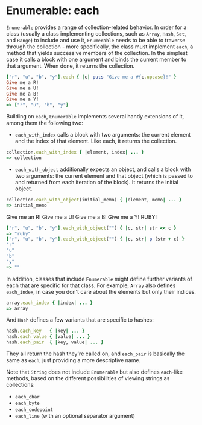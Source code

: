 # Enumerable: each

`Enumerable` provides a range of collection-related behavior. In order for a class (usually a class implementing collections, such as `Array`, `Hash`, `Set`, and `Range`) to include and use it, `Enumerable` needs to be able to traverse through the collection - more specifically, the class must implement `each`, a method that yields successive members of the collection. In the simplest case it calls a block with one argument and binds the current member to that argument. When done, it returns the collection.

```ruby
["r", "u", "b", "y"].each { |c| puts "Give me a #{c.upcase}!" }
Give me a R!
Give me a U!
Give me a B!
Give me a Y!
=> ["r", "u", "b", "y"]
```

Building on `each`, `Enumerable` implements several handy extensions of it, among them the following two:

- `each_with_index` calls a block with two arguments: the current element and the index of that element. Like each, it returns the collection.

```ruby
collection.each_with_index { |element, index| ... }
=> collection
```

- `each_with_object` additionally expects an object, and calls a block with two arguments: the current element and that object (which is passed to and returned from each iteration of the block). It returns the initial object.

```ruby
collection.each_with_object(initial_memo) { |element, memo| ... }
=> initial_memo
```

Give me an R! Give me a U! Give me a B! Give me a Y! RUBY!

```ruby
["r", "u", "b", "y"].each_with_object("") { |c, str| str << c }
=> "ruby"
["r", "u", "b", "y"].each_with_object("") { |c, str| p (str + c) }
"r"
"u"
"b"
"y"
=> ""
```

In addition, classes that include `Enumerable` might define further variants of each that are specific for that class. For example, `Array` also defines `each_index`, in case you don't care about the elements but only their indices.

```ruby
array.each_index { |index| ... }
=> array
```


And `Hash` defines a few variants that are specific to hashes:
```ruby
hash.each_key   { |key| ... }
hash.each_value { |value| ... }
hash.each_pair  { |key, value| ... }
```

They all return the hash they're called on, and `each_pair` is basically the same as `each`, just providing a more descriptive name.

Note that `String` does not include `Enumerable` but also defines `each`-like methods, based on the different possibilities of viewing strings as collections:
- `each_char`
- `each_byte`
- `each_codepoint`
- `each_line` (with an optional separator argument)
